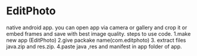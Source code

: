 # EditPhoto
native android app. you can open app via camera or gallery and crop it or embed frames and save with best image quality.
steps to use code.
1.make new app (EditPhoto)
2.give packake name(com.editphoto)
3. extract files java.zip and res.zip.
4.paste java ,res and manifest in app folder of app.

